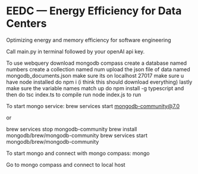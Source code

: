 # EEDC — Energy Efficiency for Data Centers
Optimizing energy and memory efficiency for software engineering

Call main.py in terminal followed by your openAI api key.


To use webquery download mongodb compass
create a database named numbers
create a collection named num
upload the json file of data named mongodb_documents.json
make sure its on localhost 27017
make sure u have node installed
do npm i (i think this should download everything)
lastly make sure the variable names match up
do npm install -g typescript
and then do tsc index.ts to compile 
run node index.js to run 

To start mongo service:
brew services start mongodb-community@7.0

or 

brew services stop mongodb-community
brew install mongodb/brew/mongodb-community
brew services start mongodb/brew/mongodb-community

To start mongo and connect with mongo compass:
mongo 

Go to mongo compass and connect to local host
